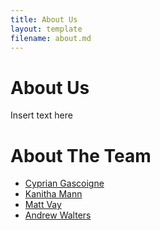 ```yaml
---
title: About Us
layout: template
filename: about.md
--- 
```


# About Us

Insert text here

# About The Team

- [Cyprian Gascoigne](https://github.com/kippig)
- [Kanitha Mann](https://github.com/kkmann1)
- [Matt Vay](https://github.com/mgvay31)
- [Andrew Walters](https://github.com/andrewfwalters)
